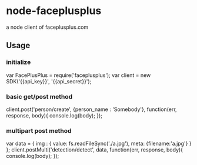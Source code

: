node-faceplusplus
=================

a node client of faceplusplus.com

## Usage

### initialize

var FacePlusPlus = require('faceplusplus');
var client = new SDK('{{api_key}}', '{{api_secret}}');

### basic get/post method

client.post('person/create', {person_name : 'Somebody'}, function(err, response, body){
	console.log(body);
});

### multipart post method

var data = {
	img : {
		value: fs.readFileSync('./a.jpg'), 
		meta: {filename:'a.jpg'}
	}
};
client.postMulti('detection/detect', data, function(err, response, body){
	console.log(body);
});


